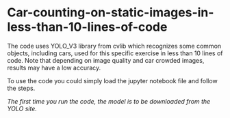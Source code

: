 # Car-counting-on-static-images-in-less-than-10-lines-of-code
The code uses YOLO_V3 library from cvlib which recognizes some common objects, including cars, used for this specific exercise in less than 10 lines of code.  Note that depending on image quality and car crowded images, results may have a low accuracy.

To use the code you could simply load the jupyter notebook file and follow the steps.


*The first time you run the code, the model is to be downloaded from the YOLO site.*
